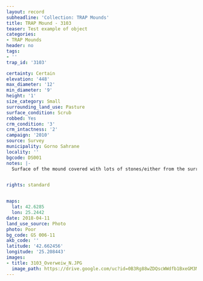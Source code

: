 ```yaml
---
layout: record
subheadline: 'Collection: TRAP Mounds'
title: TRAP Mound - 3103
teaser: Test example of object
categories:
- TRAP Mounds
header: no
tags:
- ''
trap_id: '3103'

certainty: Certain
elevation: '448'
max_diameter: '12'
min_diameter: '9'
height: '1'
size_category: Small
surrounding_land_use: Pasture
surface_condition: Scrub
robbed: Yes
crm_condition: '3'
crm_intactness: '2'
campaign: '2010'
source: Survey
municipality: Gorno Sahrane
locality: ''
bgcode: DS001
notes: |-
  Surface of the mound covered with lots of stones/either from the surrounding pasture or from the mound.


rights: standard


maps:
  lat: 42.6285
  lon: 25.2442
date: 2018-04-11
land_use_source: Photo
photo: Poor
bg_code: GS 006-11
akb_code: ''
latitude: '42.662456'
longitude: '25.208443'
images:
- title: 3103_Overweiw_N.JPG
  image_path: https://drive.google.com/uc?id=0B3Rg88wZDQscWWdfb1BxeGM3Mlk
---
```

